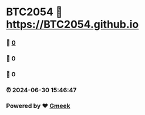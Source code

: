 # BTC2054 :link: https://BTC2054.github.io 
### :page_facing_up: [0](https://BTC2054.github.io/tag.html) 
### :speech_balloon: 0 
### :hibiscus: 0 
### :alarm_clock: 2024-06-30 15:46:47 
### Powered by :heart: [Gmeek](https://github.com/Meekdai/Gmeek)
